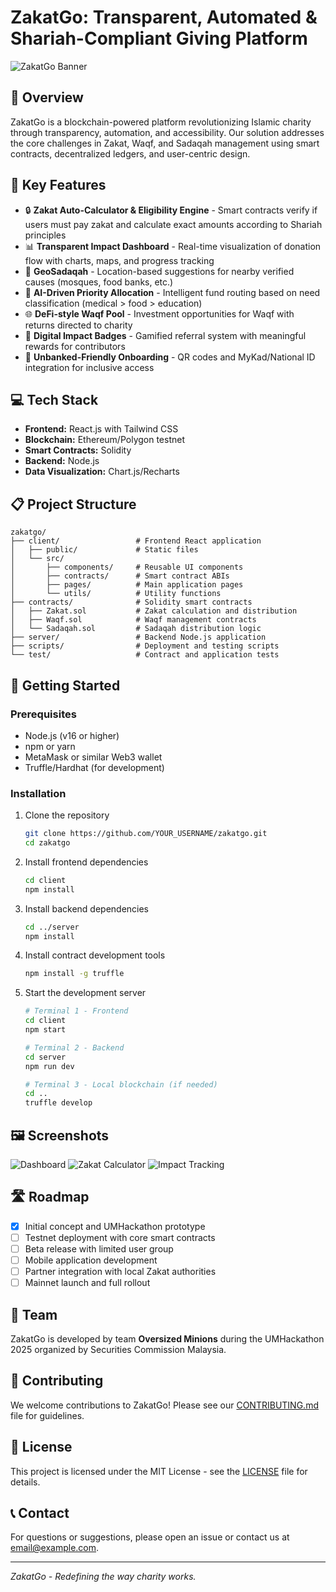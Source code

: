 # ZakatGo: Transparent, Automated & Shariah-Compliant Giving Platform

![ZakatGo Banner](https://placehold.co/600x200?text=ZakatGo)

## 🌟 Overview

ZakatGo is a blockchain-powered platform revolutionizing Islamic charity through transparency, automation, and accessibility. Our solution addresses the core challenges in Zakat, Waqf, and Sadaqah management using smart contracts, decentralized ledgers, and user-centric design.

## 🚀 Key Features

- 🔒 **Zakat Auto-Calculator & Eligibility Engine** - Smart contracts verify if users must pay zakat and calculate exact amounts according to Shariah principles
- 📊 **Transparent Impact Dashboard** - Real-time visualization of donation flow with charts, maps, and progress tracking
- 📡 **GeoSadaqah** - Location-based suggestions for nearby verified causes (mosques, food banks, etc.)
- 🤖 **AI-Driven Priority Allocation** - Intelligent fund routing based on need classification (medical > food > education)
- 🌐 **DeFi-style Waqf Pool** - Investment opportunities for Waqf with returns directed to charity
- 👥 **Digital Impact Badges** - Gamified referral system with meaningful rewards for contributors
- 📱 **Unbanked-Friendly Onboarding** - QR codes and MyKad/National ID integration for inclusive access

## 💻 Tech Stack

- **Frontend:** React.js with Tailwind CSS
- **Blockchain:** Ethereum/Polygon testnet
- **Smart Contracts:** Solidity
- **Backend:** Node.js
- **Data Visualization:** Chart.js/Recharts

## 📋 Project Structure

```
zakatgo/
├── client/                 # Frontend React application
│   ├── public/             # Static files
│   └── src/
│       ├── components/     # Reusable UI components
│       ├── contracts/      # Smart contract ABIs
│       ├── pages/          # Main application pages
│       └── utils/          # Utility functions
├── contracts/              # Solidity smart contracts
│   ├── Zakat.sol           # Zakat calculation and distribution
│   ├── Waqf.sol            # Waqf management contracts
│   └── Sadaqah.sol         # Sadaqah distribution logic
├── server/                 # Backend Node.js application
├── scripts/                # Deployment and testing scripts
└── test/                   # Contract and application tests
```

## 🚀 Getting Started

### Prerequisites

- Node.js (v16 or higher)
- npm or yarn
- MetaMask or similar Web3 wallet
- Truffle/Hardhat (for development)

### Installation

1. Clone the repository
   ```bash
   git clone https://github.com/YOUR_USERNAME/zakatgo.git
   cd zakatgo
   ```

2. Install frontend dependencies
   ```bash
   cd client
   npm install
   ```

3. Install backend dependencies
   ```bash
   cd ../server
   npm install
   ```

4. Install contract development tools
   ```bash
   npm install -g truffle
   ```

5. Start the development server
   ```bash
   # Terminal 1 - Frontend
   cd client
   npm start
   
   # Terminal 2 - Backend
   cd server
   npm run dev
   
   # Terminal 3 - Local blockchain (if needed)
   cd ..
   truffle develop
   ```

## 🖼️ Screenshots

![Dashboard](https://placehold.co/800x450?text=ZakatGo+Dashboard)
![Zakat Calculator](https://placehold.co/800x450?text=Zakat+Calculator)
![Impact Tracking](https://placehold.co/800x450?text=Impact+Visualization)

## 🛣️ Roadmap

- [x] Initial concept and UMHackathon prototype
- [ ] Testnet deployment with core smart contracts
- [ ] Beta release with limited user group
- [ ] Mobile application development
- [ ] Partner integration with local Zakat authorities
- [ ] Mainnet launch and full rollout

## 👥 Team

ZakatGo is developed by team **Oversized Minions** during the UMHackathon 2025 organized by Securities Commission Malaysia.

## 🤝 Contributing

We welcome contributions to ZakatGo! Please see our [CONTRIBUTING.md](CONTRIBUTING.md) file for guidelines.

## 📄 License

This project is licensed under the MIT License - see the [LICENSE](LICENSE) file for details.

## 📞 Contact

For questions or suggestions, please open an issue or contact us at [email@example.com](mailto:email@example.com).

---

*ZakatGo - Redefining the way charity works.*
